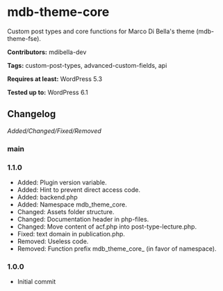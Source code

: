 # mdb-theme-core
Custom post types and core functions for Marco Di Bella's theme (mdb-theme-fse).

__Contributors:__ mdibella-dev

__Tags:__  custom-post-types, advanced-custom-fields, api

__Requires at least:__ WordPress 5.3  

__Tested up to:__ WordPress 6.1  

## Changelog
*Added/Changed/Fixed/Removed*


### main


### 1.1.0
* Added: Plugin version variable.
* Added: Hint to prevent direct access code.
* Added: backend.php
* Added: Namespace mdb_theme_core.
* Changed: Assets folder structure.
* Changed: Documentation header in php-files.
* Changed: Move content of acf.php into post-type-lecture.php.
* Fixed: text domain in publication.php.
* Removed: Useless code.
* Removed: Function prefix mdb_theme_core_ (in favor of namespace).


### 1.0.0
* Initial commit
